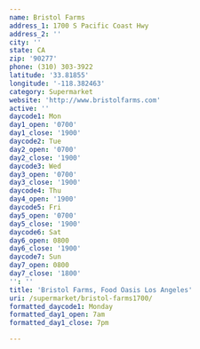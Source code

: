 ```yaml
---
name: Bristol Farms
address_1: 1700 S Pacific Coast Hwy
address_2: ''
city: ''
state: CA
zip: '90277'
phone: (310) 303-3922
latitude: '33.81855'
longitude: '-118.382463'
category: Supermarket
website: 'http://www.bristolfarms.com'
active: ''
daycode1: Mon
day1_open: '0700'
day1_close: '1900'
daycode2: Tue
day2_open: '0700'
day2_close: '1900'
daycode3: Wed
day3_open: '0700'
day3_close: '1900'
daycode4: Thu
day4_open: '1900'
daycode5: Fri
day5_open: '0700'
day5_close: '1900'
daycode6: Sat
day6_open: 0800
day6_close: '1900'
daycode7: Sun
day7_open: 0800
day7_close: '1800'
'': ''
title: 'Bristol Farms, Food Oasis Los Angeles'
uri: /supermarket/bristol-farms1700/
formatted_daycode1: Monday
formatted_day1_open: 7am
formatted_day1_close: 7pm

---
```

